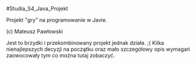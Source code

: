 #Studia_S4_Java_Projekt

Projekt "gry" na programowanie w Javie.

(c) Mateusz Pawłowski

Jest to brzydki i przekombinowany projekt jednak działa. ;(
Kilka nienajlepszych decyzji na początku oraz mało szczegółowy opis wymagań zaowocowały tym co można tutaj zobaczyć.